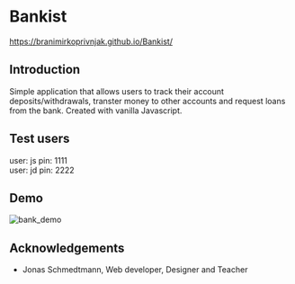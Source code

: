 # Bankist

https://branimirkoprivnjak.github.io/Bankist/

## Introduction
Simple application that allows users to track their account deposits/withdrawals, transter money to other accounts and request loans from the bank. Created with vanilla Javascript.

## Test users
user: js pin: 1111<br/>
user: jd pin: 2222

## Demo
![bank_demo](https://user-images.githubusercontent.com/85017668/131568555-479f8cb1-ef48-457a-8632-cfadda1dbdee.png)

## Acknowledgements
* Jonas Schmedtmann, Web developer, Designer and Teacher
